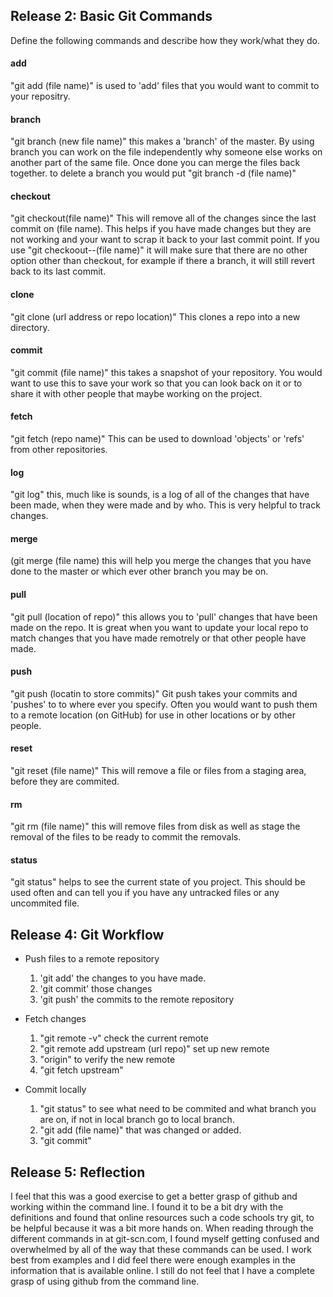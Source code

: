 ## Release 2: Basic Git Commands
Define the following commands and describe how they work/what they do.  

#### add
"git add (file name)"  is used to 'add' files that you would want to commit to your repositry. 

#### branch
"git branch (new file name)" this makes a 'branch' of the master. By using branch you can work on the file independently why someone else works on another part of the same file.  Once done you can merge the files back together.  to delete a branch you would put "git branch -d (file name)"

#### checkout
"git checkout(file name)" This will remove all of the changes since the last commit on (file name). This helps if you have made changes but they are not working and your want to scrap it back to your last commit point. If you use "git checkoout--(file name)" it will make sure that there are no other option other than checkout, for example if there a branch, it will still revert back to its last commit. 

#### clone
"git clone (url address or repo location)" This clones a repo into a new directory. 

#### commit
"git commit (file name)"  this takes a snapshot of your repository. You would want to use this to save your work so that you can look back on it or to share it with other people that maybe working on the project.

#### fetch
"git fetch (repo name)" This can be used to download 'objects' or 'refs' from other repositories. 

#### log
"git log" this, much like is sounds, is a log of all of the changes that have been made, when they were made and by who. This is very helpful to track changes.

#### merge
(git merge (file name) this will help you merge the changes that you have done to the master or which ever other branch you may be on. 

#### pull
"git pull (location of repo)" this allows you to 'pull' changes that have been made on the repo. It is great when you want to update your local repo to match changes that you have made remotrely or that other people have made.

#### push
"git push (locatin to store commits)" Git push takes your commits and 'pushes' to to where ever you specify. Often you would want to push them to a remote location (on GitHub) for use in other locations or by other people.


#### reset
"git reset (file name)" This will remove a file or files from a staging area, before they are commited.

#### rm
"git rm (file name)" this will remove files from disk as well as stage the removal of the files to be ready to commit the removals.

#### status
"git status" helps to see the current state of you project. This should be used often and can tell you if you have any untracked files or any uncommited file.  


## Release 4: Git Workflow

- Push files to a remote repository
	1. 'git add' the changes to you have made.
	2. 'git commit' those changes
	3. 'git push' the commits to the remote repository

- Fetch changes
	1. "git remote -v" check the current remote 
	2. "git remote add upstream (url repo)" set up new remote 
	3. "origin" to verify the new remote
	4. "git fetch upstream" 

- Commit locally
	1. "git status"  to see what need to be commited and what branch you are on, if not in local branch go to local branch.
	2. "git add (file name)" that was changed or added. 
	3. "git commit"


## Release 5: Reflection
I feel that this was a good exercise to get a better grasp of github and working within the command line. I found it to be a bit dry with the definitions and found that online resources such a code schools try git, to be helpful because it was a bit more hands on. When reading through the different commands in at git-scn.com, I found myself getting confused and overwhelmed by all of the way that these commands can be used. I work best from examples and I did feel there were enough examples in the information that is available online. I still do not feel that I have a complete grasp of using github from the command line.
